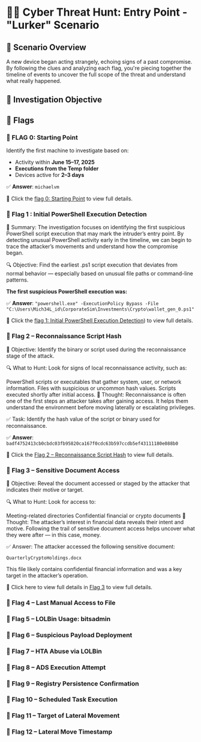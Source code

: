 # 🕵️‍♂️ Cyber Threat Hunt: Entry Point - "Lurker" Scenario

## 📌 Scenario Overview
A new device began acting strangely, echoing signs of a past compromise. By following the clues and analyzing each flag, you're piecing together the timeline of events to uncover the full scope of the threat and understand what really happened.

## 🎯 Investigation Objective

## 🚩 Flags

### 🚩 FLAG 0: Starting Point
Identify the first machine to investigate based on:
- Activity within **June 15–17, 2025**
- **Executions from the Temp folder**
- Devices active for **2–3 days**

✅ **Answer**: `michaelvm`

🔗 Click the [flag 0: Starting Point](https://github.com/SruthinagaK/ThreatHunt-Lurker/blob/main/Flag_0.md) to view full details.

### 🚩 Flag 1 : Initial PowerShell Execution Detection

🧠 Summary:
The investigation focuses on identifying the first suspicious PowerShell script execution that may mark the intruder’s entry point. By detecting unusual PowerShell activity early in the timeline, we can begin to trace the attacker’s movements and understand how the compromise began.

🔍 Objective:
Find the earliest .ps1 script execution that deviates from normal behavior — especially based on unusual file paths or command-line patterns.

**The first suspicious PowerShell execution was:**

✅ **Answer**: 
`"powershell.exe" -ExecutionPolicy Bypass -File "C:\Users\Mich34L_id\CorporateSim\Investments\Crypto\wallet_gen_0.ps1" `

🔗 Click the [flag 1:  Initial PowerShell Execution Detection](https://github.com/SruthinagaK/ThreatHunt-Lurker/blob/main/flag_1.md)) to view full details.
### 🚩 Flag 2 – Reconnaissance Script Hash
🎯 Objective:
Identify the binary or script used during the reconnaissance stage of the attack.

🔍 What to Hunt:
Look for signs of local reconnaissance activity, such as:

PowerShell scripts or executables that gather system, user, or network information.
Files with suspicious or uncommon hash values.
Scripts executed shortly after initial access.
💭 Thought:
Reconnaissance is often one of the first steps an attacker takes after gaining access. It helps them understand the environment before moving laterally or escalating privileges.

✅ Task:
Identify the hash value of the script or binary used for reconnaissance.

✅ **Answer**: 
`badf4752413cb0cbdc03fb95820ca167f0cdc63b597ccdb5ef43111180e088b0 `

🔗 Click the [Flag 2 – Reconnaissance Script Hash](https://github.com/SruthinagaK/ThreatHunt-Lurker/blob/main/flag_2.md)  to view full details.


### 🚩 Flag 3 – Sensitive Document Access

🎯 Objective:
Reveal the document accessed or staged by the attacker that indicates their motive or target.

🔍 What to Hunt:
Look for access to:

Meeting-related directories
Confidential financial or crypto documents
💭 Thought:
The attacker’s interest in financial data reveals their intent and motive. Following the trail of sensitive document access helps uncover what they were after — in this case, money.

✅ Answer:
The attacker accessed the following sensitive document:

`QuarterlyCryptoHoldings.docx `

This file likely contains confidential financial information and was a key target in the attacker’s operation.

🔗 Click here to view full details in [Flag 3]() to view full details.


### 🚩 Flag 4 – Last Manual Access to File
### 🚩 Flag 5 – LOLBin Usage: bitsadmin
### 🚩 Flag 6 – Suspicious Payload Deployment
### 🚩 Flag 7 – HTA Abuse via LOLBin
### 🚩 Flag 8 – ADS Execution Attempt
### 🚩 Flag 9 – Registry Persistence Confirmation
### 🚩 Flag 10 – Scheduled Task Execution
### 🚩 Flag 11 – Target of Lateral Movement
### 🚩 Flag 12 – Lateral Move Timestamp





